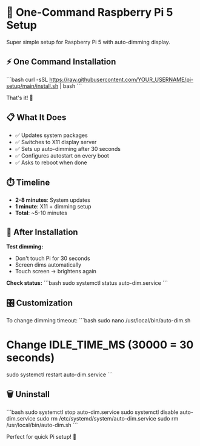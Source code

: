 # 🚀 One-Command Raspberry Pi 5 Setup

Super simple setup for Raspberry Pi 5 with auto-dimming display.

## ⚡ One Command Installation

\`\`\`bash
curl -sSL https://raw.githubusercontent.com/YOUR_USERNAME/pi-setup/main/install.sh | bash
\`\`\`

That's it! 🎉

## 📋 What It Does

- ✅ Updates system packages
- ✅ Switches to X11 display server  
- ✅ Sets up auto-dimming after 30 seconds
- ✅ Configures autostart on every boot
- ✅ Asks to reboot when done

## ⏱️ Timeline

- **2-8 minutes**: System updates
- **1 minute**: X11 + dimming setup
- **Total**: ~5-10 minutes

## 🔧 After Installation

**Test dimming:**
- Don't touch Pi for 30 seconds
- Screen dims automatically
- Touch screen → brightens again

**Check status:**
\`\`\`bash
sudo systemctl status auto-dim.service
\`\`\`

## 🎛️ Customization

To change dimming timeout:
\`\`\`bash
sudo nano /usr/local/bin/auto-dim.sh
# Change IDLE_TIME_MS (30000 = 30 seconds)
sudo systemctl restart auto-dim.service
\`\`\`

## 🗑️ Uninstall

\`\`\`bash
sudo systemctl stop auto-dim.service
sudo systemctl disable auto-dim.service
sudo rm /etc/systemd/system/auto-dim.service
sudo rm /usr/local/bin/auto-dim.sh
\`\`\`

Perfect for quick Pi setup! 🚀
